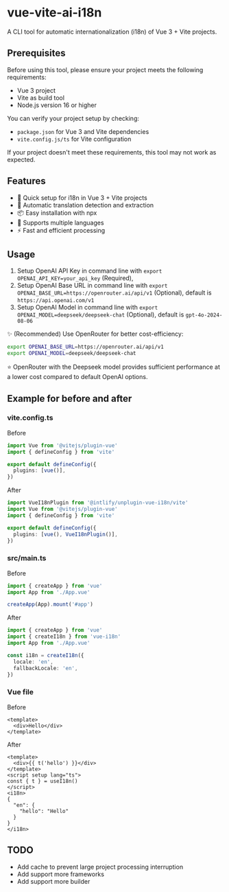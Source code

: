 # vue-vite-ai-i18n

A CLI tool for automatic internationalization (i18n) of Vue 3 + Vite projects.

## Prerequisites

Before using this tool, please ensure your project meets the following requirements:

- Vue 3 project
- Vite as build tool
- Node.js version 16 or higher

You can verify your project setup by checking:
- `package.json` for Vue 3 and Vite dependencies
- `vite.config.js/ts` for Vite configuration

If your project doesn't meet these requirements, this tool may not work as expected.

## Features

- 🚀 Quick setup for i18n in Vue 3 + Vite projects
- 🤖 Automatic translation detection and extraction
- 📦 Easy installation with npx
- 🔄 Supports multiple languages
- ⚡️ Fast and efficient processing

## Usage

1. Setup OpenAI API Key in command line with `export OPENAI_API_KEY=your_api_key` (Required),
2. Setup OpenAI Base URL in command line with `export OPENAI_BASE_URL=https://openrouter.ai/api/v1` (Optional), default is `https://api.openai.com/v1`
3. Setup OpenAI Model in command line with `export OPENAI_MODEL=deepseek/deepseek-chat` (Optional), default is `gpt-4o-2024-08-06`

✨ (Recommended) Use OpenRouter for better cost-efficiency:
   ```bash
   export OPENAI_BASE_URL=https://openrouter.ai/api/v1
   export OPENAI_MODEL=deepseek/deepseek-chat
   ```
   ⭐️ OpenRouter with the Deepseek model provides sufficient performance at a lower cost compared to default OpenAI options.

## Example for before and after

### vite.config.ts

Before
```ts
import Vue from '@vitejs/plugin-vue'
import { defineConfig } from 'vite'

export default defineConfig({
  plugins: [vue()],
})
```

After

```ts
import VueI18nPlugin from '@intlify/unplugin-vue-i18n/vite'
import Vue from '@vitejs/plugin-vue'
import { defineConfig } from 'vite'

export default defineConfig({
  plugins: [vue(), VueI18nPlugin()],
})
```

### src/main.ts

Before
```ts
import { createApp } from 'vue'
import App from './App.vue'

createApp(App).mount('#app')
```

After
```ts
import { createApp } from 'vue'
import { createI18n } from 'vue-i18n'
import App from './App.vue'

const i18n = createI18n({
  locale: 'en',
  fallbackLocale: 'en',
})
```

### Vue file

Before
```vue
<template>
  <div>Hello</div>
</template>
```

After
```vue
<template>
  <div>{{ t('hello') }}</div>
</template>
<script setup lang="ts">
const { t } = useI18n()
</script>
<i18n>
{
  "en": {
    "hello": "Hello"
  }
}
</i18n>
```

## TODO

- Add cache to prevent large project processing interruption
- Add support more frameworks
- Add support more builder
